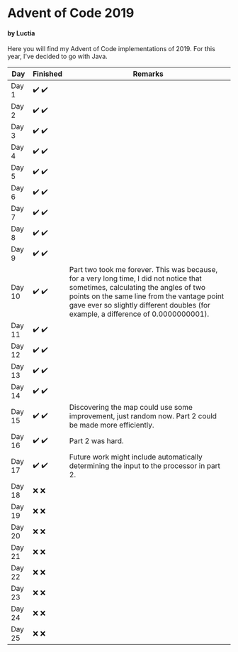 # Advent of Code 2019
#### by Luctia

Here you will find my Advent of Code implementations of 2019. For this year, I've decided to go with Java.

| Day           | Finished                              | Remarks                                                                                                                                                                                                                                                              |
| --------------|---------------------------------------|----------------------------------------------------------------------------------------------------------------------------------------------------------------------------------------------------------------------------------------------------------------------|
| Day 1         | :heavy_check_mark: :heavy_check_mark: |                                                                                                                                                                                                                                                                      |
| Day 2         | :heavy_check_mark: :heavy_check_mark: |                                                                                                                                                                                                                                                                      |
| Day 3         | :heavy_check_mark: :heavy_check_mark: |                                                                                                                                                                                                                                                                      |
| Day 4         | :heavy_check_mark: :heavy_check_mark: |                                                                                                                                                                                                                                                                      |
| Day 5         | :heavy_check_mark: :heavy_check_mark: |                                                                                                                                                                                                                                                                      |
| Day 6         | :heavy_check_mark: :heavy_check_mark: |                                                                                                                                                                                                                                                                      |
| Day 7         | :heavy_check_mark: :heavy_check_mark: |                                                                                                                                                                                                                                                                      |
| Day 8         | :heavy_check_mark: :heavy_check_mark: |                                                                                                                                                                                                                                                                      |
| Day 9         | :heavy_check_mark: :heavy_check_mark: |                                                                                                                                                                                                                                                                      |
| Day 10        | :heavy_check_mark: :heavy_check_mark: | Part two took me forever. This was because, for a very long time, I did not notice that sometimes, calculating the angles of two points on the same line from the vantage point gave ever so slightly different doubles (for example, a difference of 0.0000000001). |
| Day 11        | :heavy_check_mark: :heavy_check_mark: |                                                                                                                                                                                                                                                                      |
| Day 12        | :heavy_check_mark: :heavy_check_mark: |                                                                                                                                                                                                                                                                      |
| Day 13        | :heavy_check_mark: :heavy_check_mark: |                                                                                                                                                                                                                                                                      |
| Day 14        | :heavy_check_mark: :heavy_check_mark: |                                                                                                                                                                                                                                                                      |
| Day 15        | :heavy_check_mark: :heavy_check_mark: | Discovering the map could use some improvement, just random now. Part 2 could be made more efficiently.                                                                                                                                                              |
| Day 16        | :heavy_check_mark: :heavy_check_mark: | Part 2 was hard.                                                                                                                                                                                                                                                     |
| Day 17        | :heavy_check_mark: :heavy_check_mark: | Future work might include automatically determining the input to the processor in part 2.                                                                                                                                                                            |
| Day 18        | :x: :x:                               |                                                                                                                                                                                                                                                                      |
| Day 19        | :x: :x:                               |                                                                                                                                                                                                                                                                      |
| Day 20        | :x: :x:                               |                                                                                                                                                                                                                                                                      |
| Day 21        | :x: :x:                               |                                                                                                                                                                                                                                                                      |
| Day 22        | :x: :x:                               |                                                                                                                                                                                                                                                                      |
| Day 23        | :x: :x:                               |                                                                                                                                                                                                                                                                      |
| Day 24        | :x: :x:                               |                                                                                                                                                                                                                                                                      |
| Day 25        | :x: :x:                               |                                                                                                                                                                                                                                                                      |